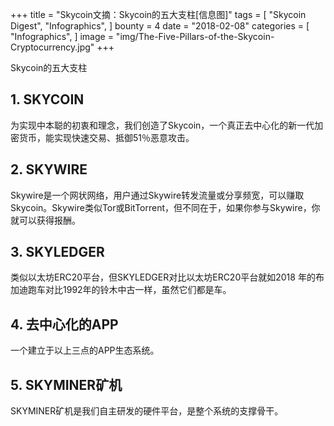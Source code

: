 +++
title = "Skycoin文摘：Skycoin的五大支柱[信息图]"
tags = [
    "Skycoin Digest",
    "Infographics",
]
bounty = 4
date = "2018-02-08"
categories = [
    "Infographics",
]
image = "img/The-Five-Pillars-of-the-Skycoin-Cryptocurrency.jpg"
+++


Skycoin的五大支柱

## __1. SKYCOIN__

为实现中本聪的初衷和理念，我们创造了Skycoin，一个真正去中心化的新一代加密货币，能实现快速交易、抵御51％恶意攻击。


## __2. SKYWIRE__

Skywire是一个网状网络，用户通过Skywire转发流量或分享频宽，可以赚取Skycoin。Skywire类似Tor或BitTorrent，但不同在于，如果你参与Skywire，你就可以获得报酬。

## __3. SKYLEDGER__

类似以太坊ERC20平台，但SKYLEDGER对比以太坊ERC20平台就如2018 年的布加迪跑车对比1992年的铃木中古一样，虽然它们都是车。


## __4. 去中心化的APP__

一个建立于以上三点的APP生态系统。

## __5. SKYMINER矿机__
SKYMINER矿机是我们自主研发的硬件平台，是整个系统的支撑骨干。
